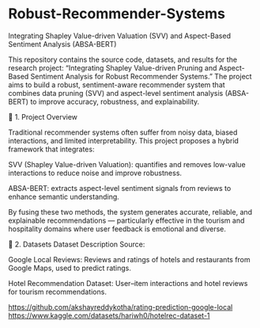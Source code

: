 # Robust-Recommender-Systems
Integrating Shapley Value-driven Valuation (SVV) and Aspect-Based Sentiment Analysis (ABSA-BERT)

This repository contains the source code, datasets, and results for the research project:
“Integrating Shapley Value-driven Pruning and Aspect-Based Sentiment Analysis for Robust Recommender Systems.”
The project aims to build a robust, sentiment-aware recommender system that combines data pruning (SVV) and aspect-level sentiment analysis (ABSA-BERT) to improve accuracy, robustness, and explainability.

🧠 1. Project Overview

Traditional recommender systems often suffer from noisy data, biased interactions, and limited interpretability.
This project proposes a hybrid framework that integrates:

SVV (Shapley Value-driven Valuation): quantifies and removes low-value interactions to reduce noise and improve robustness.

ABSA-BERT: extracts aspect-level sentiment signals from reviews to enhance semantic understanding.

By fusing these two methods, the system generates accurate, reliable, and explainable recommendations — particularly effective in the tourism and hospitality domains where user feedback is emotional and diverse.

💾 2. Datasets
Dataset	Description	Source:

Google Local Reviews:	Reviews and ratings of hotels and restaurants from Google Maps, used to predict ratings.	

Hotel Recommendation Dataset:	User–item interactions and hotel reviews for tourism recommendations.	

https://github.com/akshayreddykotha/rating-prediction-google-local
https://www.kaggle.com/datasets/hariwh0/hotelrec-dataset-1

